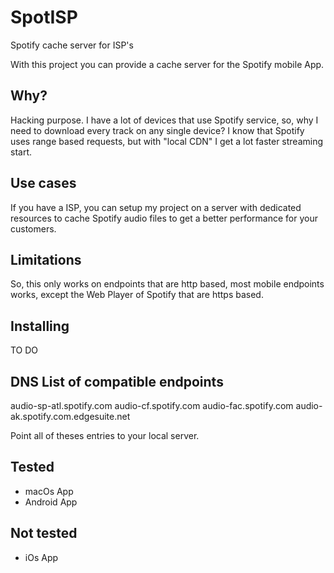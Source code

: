 # SpotISP
Spotify cache server for ISP's

With this project you can provide a cache server for the Spotify mobile App.


## Why?

Hacking purpose. I have a lot of devices that use Spotify service, so, why I need to download every track on any single device? I know that Spotify uses range based requests, but with "local CDN" I get a lot faster streaming start.

## Use cases

If you have a ISP, you can setup my project on a server with dedicated resources to cache Spotify audio files to get a better performance for your customers. 

## Limitations

So, this only works on endpoints that are http based, most mobile endpoints works, except the Web Player of Spotify that are https based.


## Installing

TO DO

## DNS List of compatible endpoints

audio-sp-atl.spotify.com
audio-cf.spotify.com
audio-fac.spotify.com
audio-ak.spotify.com.edgesuite.net

Point all of theses entries to your local server.

## Tested

- macOs App
- Android App

## Not tested

- iOs App

